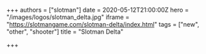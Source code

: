+++
authors = ["slotman"]
date = 2020-05-12T21:00:00Z
hero = "/images/logos/slotman_delta.jpg"
iframe = "https://slotmangame.com/slotman-delta/index.html"
tags = ["new", "other", "shooter"]
title = "Slotman Delta"

+++
